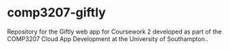 # comp3207-giftly
Repository for the Giftly web app for Coursework 2 developed as part of the COMP3207 Cloud App Development at the University of Southampton..
